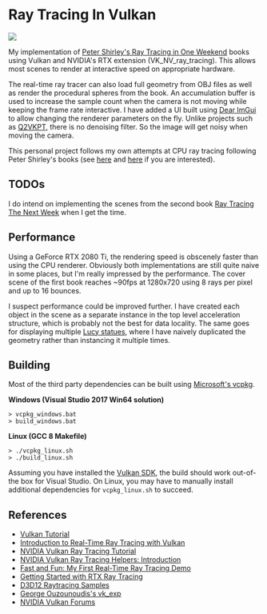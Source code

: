 # Ray Tracing In Vulkan

<img align="center" src="https://github.com/GPSnoopy/RayTracingInVulkan/blob/master/LucySettings.jpg">

My implementation of [Peter Shirley's Ray Tracing in One Weekend](https://github.com/petershirley/raytracinginoneweekend) books using Vulkan and NVIDIA's RTX extension (VK_NV_ray_tracing). This allows most scenes to render at interactive speed on appropriate hardware.

The real-time ray tracer can also load full geometry from OBJ files as well as render the procedural spheres from the book. An accumulation buffer is used to increase the sample count when the camera is not moving while keeping the frame rate interactive. I have added a UI built using [Dear ImGui](https://github.com/ocornut/imgui) to allow changing the renderer parameters on the fly. Unlike projects such as [Q2VKPT](http://brechpunkt.de/q2vkpt/), there is no denoising filter. So the image will get noisy when moving the camera.

This personal project follows my own attempts at CPU ray tracing following Peter Shirley's books (see [here](https://github.com/GPSnoopy/RayTracingInOneWeekend) and [here](https://github.com/GPSnoopy/RayTracingTheNextWeek) if you are interested).

## TODOs

I do intend on implementing the scenes from the second book [Ray Tracing The Next Week](https://github.com/petershirley/raytracingthenextweek) when I get the time. 

## Performance

Using a GeForce RTX 2080 Ti, the rendering speed is obscenely faster than using the CPU renderer. Obviously both implementations are still quite naive in some places, but I'm really impressed by the performance. The cover scene of the first book reaches ~90fps at 1280x720 using 8 rays per pixel and up to 16 bounces.

I suspect performance could be improved further. I have created each object in the scene as a separate instance in the top level acceleration structure, which is probably not the best for data locality. The same goes for displaying multiple [Lucy statues](http://graphics.stanford.edu/data/3Dscanrep/), where I have naively duplicated the geometry rather than instancing it multiple times.

## Building

Most of the third party dependencies can be built using [Microsoft's vcpkg](https://github.com/Microsoft/vcpkg).

**Windows (Visual Studio 2017 Win64 solution)**
```
> vcpkg_windows.bat
> build_windows.bat
```
**Linux (GCC 8 Makefile)**
```
> ./vcpkg_linux.sh
> ./build_linux.sh
```

Assuming you have installed the [Vulkan SDK](https://vulkan.lunarg.com/), the build should work out-of-the box for Visual Studio. On Linux, you may have to manually install additional dependencies for `vcpkg_linux.sh` to succeed.

## References

* [Vulkan Tutorial](https://vulkan-tutorial.com/)
* [Introduction to Real-Time Ray Tracing with Vulkan](https://devblogs.nvidia.com/vulkan-raytracing/)
* [NVIDIA Vulkan Ray Tracing Tutorial](https://developer.nvidia.com/rtx/raytracing/vkray)
* [NVIDIA Vulkan Ray Tracing Helpers: Introduction](https://developer.nvidia.com/rtx/raytracing/vkray_helpers)
* [Fast and Fun: My First Real-Time Ray Tracing Demo](https://devblogs.nvidia.com/my-first-ray-tracing-demo/)
* [Getting Started with RTX Ray Tracing](https://github.com/NVIDIAGameWorks/GettingStartedWithRTXRayTracing)
* [D3D12 Raytracing Samples](https://github.com/Microsoft/DirectX-Graphics-Samples/tree/master/Samples/Desktop/D3D12Raytracing)
* [George Ouzounoudis's vk_exp](https://github.com/georgeouzou/vk_exp)
* [NVIDIA Vulkan Forums](https://devtalk.nvidia.com/default/board/166/vulkan/)
